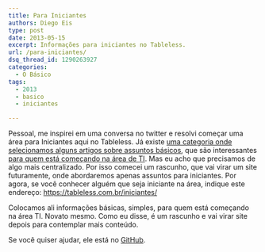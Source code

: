 ```yaml
---
title: Para Iniciantes
authors: Diego Eis
type: post
date: 2013-05-15
excerpt: Informações para iniciantes no Tableless.
url: /para-iniciantes/
dsq_thread_id: 1290263927
categories:
  - O Básico
tags:
  - 2013
  - basico
  - iniciantes

---
```

Pessoal, me inspirei em uma conversa no twitter e resolvi começar uma área para Iniciantes aqui no Tableless. Já existe [uma categoria onde selecionamos alguns artigos sobre assuntos básicos][1], que são interessantes [para quem está começando na área de TI][2]. Mas eu acho que precisamos de algo mais centralizado. Por isso comecei um rascunho, que vai virar um site futuramente, onde abordaremos apenas assuntos para iniciantes. Por agora, se você conhecer alguém que seja iniciante na área, indique este endereço: <https://tableless.com.br/iniciantes/>

Colocamos ali informações básicas, simples, para quem está começando na área TI. Novato mesmo. Como eu disse, é um rascunho e vai virar site depois para contemplar mais conteúdo.

Se você quiser ajudar, ele está no [GitHub][3].

 [1]: https://tableless.com.br/categoria/o-basico/
 [2]: https://www.devmedia.com.br/curso/formacao-programacao-para-iniciantes/417
 [3]: https://github.com/tableless/iniciantes